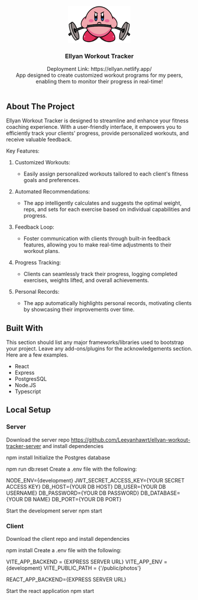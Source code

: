 <!-- PROJECT LOGO -->
<br />
<div align="center">
  <a href="https://ellyan.netlify.app/">
    <img src="./public/photos/icons/kirby-deadlift.png" alt="Kirby Lifting" width="170" height="100">
  </a>

  <h3 align="center">Ellyan Workout Tracker</h3>

  <p align="center">
    Deployment Link: https://ellyan.netlify.app/
    <br />
    App designed to create customized workout programs for my peers, enabling them to monitor their progress in real-time!
    <br />
    <br />
  </p>
</div>

<!-- ABOUT THE PROJECT -->
## About The Project

Ellyan Workout Tracker is designed to streamline and enhance your fitness coaching experience. With a user-friendly interface, it empowers you to efficiently track your clients' progress, provide personalized workouts, and receive valuable feedback.

Key Features:

1. Customized Workouts:

   - Easily assign personalized workouts tailored to each client's fitness goals and preferences.

2. Automated Recommendations:

   - The app intelligently calculates and suggests the optimal weight, reps, and sets for each exercise based on individual capabilities and progress.

3. Feedback Loop:

   - Foster communication with clients through built-in feedback features, allowing you to make real-time adjustments to their workout plans.

4. Progress Tracking:

   - Clients can seamlessly track their progress, logging completed exercises, weights lifted, and overall achievements.

5. Personal Records:

   - The app automatically highlights personal records, motivating clients by showcasing their improvements over time.
  

## Built With

This section should list any major frameworks/libraries used to bootstrap your project. Leave any add-ons/plugins for the acknowledgements section. Here are a few examples.

* React
* Express
* PostgresSQL
* Node.JS
* Typescript

## Local Setup

### Server
  
Download the server repo https://github.com/Leeyanhawrt/ellyan-workout-tracker-server and install dependencies

npm install
Initialize the Postgres database

npm run db:reset
Create a .env file with the following:

NODE_ENV={development}
JWT_SECRET_ACCESS_KEY={YOUR SECRET ACCESS KEY}
DB_HOST={YOUR DB HOST}
DB_USER={YOUR DB USERNAME}
DB_PASSWORD={YOUR DB PASSWORD}
DB_DATABASE={YOUR DB NAME}
DB_PORT={YOUR DB PORT}

Start the development server
npm start

### Client

Download the client repo and install dependencies

npm install
Create a .env file with the following:

VITE_APP_BACKEND = {EXPRESS SERVER URL}
VITE_APP_ENV = {development}
VITE_PUBLIC_PATH = {'/public/photos'}

REACT_APP_BACKEND={EXPRESS SERVER URL}

Start the react application
npm start


